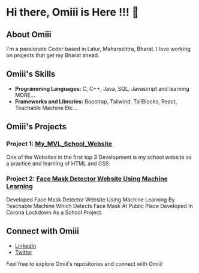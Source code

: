 # Hi there,  Omiii is Here !!! 👋

## About Omiii

I'm a passionate Coder based in Latur, Maharashtra, Bharat. I love working on projects that get my Bharat ahead.

## Omiii's Skills

- **Programming Languages:** C, C++, Java, SQL, Javascript and learning MORE...
- **Frameworks and Libraries:** Boostrap, Tailwind, TailBlocks, React, Teachable Machine Etc...

## Omiii's Projects

### Project 1: [My_MVL_School_Website](https://github.com/ItsOmiii2005/MVL_School_Website)

One of the Websites in the first top 3 Development is my school website as a practice and learning of HTML and CSS.

### Project 2: [Face Mask Detector Website Using Machine Learning](https://github.com/ItsOmiii2005/FaceMask_Detector_Machine_learning_project_with_techableMachine)

Developed Face Mask Detector Website Using Machine Learning By Teachable Machine Which Detects Face Mask At Public Place
Developed In Corona Lockdown As a School Project.

## Connect with Omiii

- [LinkedIn](https://www.linkedin.com/in/omanandswami)
- [Twitter](https://twitter.com/omanandswami2)


Feel free to explore Omiii's repositories and connect with Omiii!

